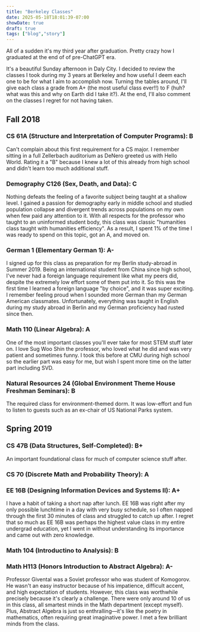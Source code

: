 ```yaml
---
title: "Berkeley Classes"
date: 2025-05-18T18:01:39-07:00
showDate: true
draft: true
tags: ["blog","story"]
---
```


All of a sudden it's my third year after graduation. Pretty crazy how I graduated at the end of of pre-ChatGPT era.

It's a beautiful Sunday afternoon in Daly City. I decided to review the classes I took during my 3 years at Berkeley and how useful I deem each one to be for what I aim to accomplish now. Turning the tables around, I'll give each class a grade from A+ (the most useful class ever!!) to F (huh? what was this and why on Earth did I take it?). At the end, I'll also comment on the classes I regret for not having taken.

## Fall 2018

### CS 61A (Structure and Interpretation of Computer Programs): B

Can't complain about this first requirement for a CS major. I remember sitting in a full Zellerbach auditorium as DeNero greeted us with Hello World. Rating it a "B" because I knew a lot of this already from high school and didn't learn too much additional stuff.

### Demography C126 (Sex, Death, and Data): C

Nothing defeats the feeling of a favorite subject being taught at a shallow level. I gained a passion for demography early in middle school and studied population collapse and divergent trends across populations on my own when few paid any attention to it. With all respects for the professor who taught to an uninformed student body, this class was classic "humanities class taught with humanities efficiency". As a result, I spent 1\% of the time I was ready to spend on this topic, got an A, and moved on.

### German 1 (Elementary German 1): A-

I signed up for this class as preparation for my Berlin study-abroad in Summer 2019. Being an international student from China since high school, I've never had a foreign language requirement like what my peers did, despite the extremely low effort some of them put into it. So this was the first time I learned a foreign language "by choice", and it was super exciting. I remember feeling proud when I sounded more German than my German American classmates. Unfortunately, everything was taught in English during my study abroad in Berlin and my German proficiency had rusted since then.

### Math 110 (Linear Algebra): A

One of the most important classes you'll ever take for most STEM stuff later on. I love Sug Woo Shin the professor, who loved what he did and was very patient and sometimes funny. I took this before at CMU during high school so the earlier part was easy for me, but wish I spent more time on the latter part including SVD.

### Natural Resources 24 (Global Environment Theme House Freshman Seminars): B

The required class for environment-themed dorm. It was low-effort and fun to listen to guests such as an ex-chair of US National Parks system.

## Spring 2019

### CS 47B (Data Structures, Self-Completed): B+

An important foundational class for much of computer science stuff after.

### CS 70 (Discrete Math and Probability Theory): A

### EE 16B (Designing Information Devices and Systems II): A+

I have a habit of taking a short nap after lunch. EE 16B was right after my only possible lunchtime in a day with very busy schedule, so I often napped through the first 30 minutes of class and struggled to catch up after. I regret that so much as EE 16B was perhaps the highest value class in my entire undergrad education, yet I went in without understanding its importance and came out with zero knowledge.

### Math 104 (Introductino to Analysis): B

### Math H113 (Honors Introduction to Abstract Algebra): A-

Professor Givental was a Soviet professor who was student of Komogorov. He wasn't an easy instructor because of his impatience, difficult accent, and high expectation of students. However, this class was worthwhile precisely because it's clearly a challenge. There were only around 10 of us in this class, all smartest minds in the Math department (except myself). Plus, Abstract Algebra is just so enthralling—it's like the poetry in mathematics, often requiring great imaginative power. I met a few brilliant minds from the class.

### 